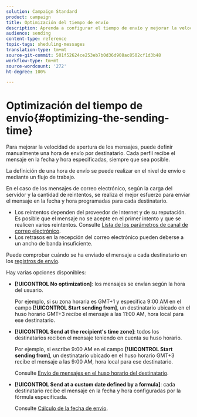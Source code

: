 ```yaml
---
solution: Campaign Standard
product: campaign
title: Optimización del tiempo de envío
description: Aprenda a configurar el tiempo de envío y mejorar la velocidad de apertura de los mensajes.
audience: sending
content-type: reference
topic-tags: sheduling-messages
translation-type: tm+mt
source-git-commit: 501f52624ce253eb7b0d36d908ac8502cf1d3b48
workflow-type: tm+mt
source-wordcount: '272'
ht-degree: 100%

---
```



# Optimización del tiempo de envío{#optimizing-the-sending-time}

Para mejorar la velocidad de apertura de los mensajes, puede definir manualmente una hora de envío por destinatario. Cada perfil recibe el mensaje en la fecha y hora especificadas, siempre que sea posible.

La definición de una hora de envío se puede realizar en el nivel de envío o mediante un flujo de trabajo.

En el caso de los mensajes de correo electrónico, según la carga del servidor y la cantidad de reintentos, se realiza el mejor esfuerzo para enviar el mensaje en la fecha y hora programadas para cada destinatario.

* Los reintentos dependen del proveedor de Internet y de su reputación. Es posible que el mensaje no se acepte en el primer intento y que se realicen varios reintentos. Consulte [Lista de los parámetros de canal de correo electrónico](../../administration/using/configuring-email-channel.md).
* Los retrasos en la recepción del correo electrónico pueden deberse a un ancho de banda insuficiente.

Puede comprobar cuándo se ha enviado el mensaje a cada destinatario en los [registros de envío](../../sending/using/monitoring-a-delivery.md#sending-logs).

Hay varias opciones disponibles:

* **[!UICONTROL No optimization]**: los mensajes se envían según la hora del usuario.

   Por ejemplo, si su zona horaria es GMT+1 y especifica 9:00 AM en el campo **[!UICONTROL Start sending from]**, un destinatario ubicado en el huso horario GMT+3 recibe el mensaje a las 11:00 AM, hora local para ese destinatario.

* **[!UICONTROL Send at the recipient's time zone]**: todos los destinatarios reciben el mensaje teniendo en cuenta su huso horario.

   Por ejemplo, si escribe 9:00 AM en el campo **[!UICONTROL Start sending from]**, un destinatario ubicado en el huso horario GMT+3 recibe el mensaje a las 9:00 AM, hora local para ese destinatario.

   Consulte [Envío de mensajes en el huso horario del destinatario](../../sending/using/sending-messages-at-the-recipient-s-time-zone.md).

* **[!UICONTROL Send at a custom date defined by a formula]**: cada destinatario recibe el mensaje en la fecha y hora configuradas por la fórmula especificada.

   Consulte [Cálculo de la fecha de envío](../../sending/using/computing-the-sending-date.md).

